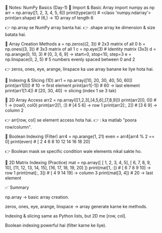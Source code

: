 📘 Notes: NumPy Basics (Day-1)
🔹 Import & Basic Array
import numpy as np
arr = np.array([1, 2, 3, 4, 5, 6])
print(type(arr))      # <class 'numpy.ndarray'>
print(arr.shape)      # (6,) → 1D array of length 6


👉 np.array se NumPy array banta hai.
👉 .shape array ke dimension & size batata hai.

🔹 Array Creation Methods
a = np.zeros((2, 3))     # 2x3 matrix of all 0
b = np.ones((3, 3))      # 3x3 matrix of all 1
c = np.eye(3)            # Identity matrix (3x3)
d = np.arange(0, 10, 3)  # [0, 3, 6, 9] → start=0, stop<10, step=3
e = np.linspace(0, 2, 5) # 5 numbers evenly spaced between 0 and 2


👉 zeros, ones, eye, arange, linspace ka use array banane ke liye hota hai.

🔹 Indexing & Slicing (1D)
arr1 = np.array([10, 20, 30, 40, 50, 60])
print(arr1[0])      # 10 → first element
print(arr1[-1])     # 60 → last element
print(arr1[1:4])    # [20, 30, 40] → slicing (index 1 se 3 tak)

🔹 2D Array Access
arr2 = np.array([[1,2,3],[4,5,6],[7,8,9]])
print(arr2[0, 0])   # 1 → (row0, col0)
print(arr2[1, :])   # [4 5 6] → row 1
print(arr2[:, 2])   # [3 6 9] → column 2


👉 arr[row, col] se element access hota hai.
👉 : ka matlab "poora row/column".

🔹 Boolean Indexing (Filter)
arr4 = np.arange(1, 21)
even = arr4[arr4 % 2 == 0]
print(even)   # [ 2  4  6  8 10 12 14 16 18 20]


👉 Boolean mask se specific condition wale elements nikal sakte ho.

🔹 2D Matrix Indexing (Practice)
mat = np.array([
 [ 1,  2,  3,  4,  5],
 [ 6,  7,  8,  9, 10],
 [11, 12, 13, 14, 15],
 [16, 17, 18, 19, 20]
])
print(mat[1, :])   # [ 6  7  8  9 10] → row 1
print(mat[:, 3])   # [ 4  9 14 19] → column 3
print(mat[3, 4])   # 20 → last element

✅ Summary

np.array → basic array creation.

zeros, ones, eye, arange, linspace → array generate karne ke methods.

Indexing & slicing same as Python lists, but 2D me [row, col].

Boolean indexing powerful hai (filter karne ke liye).